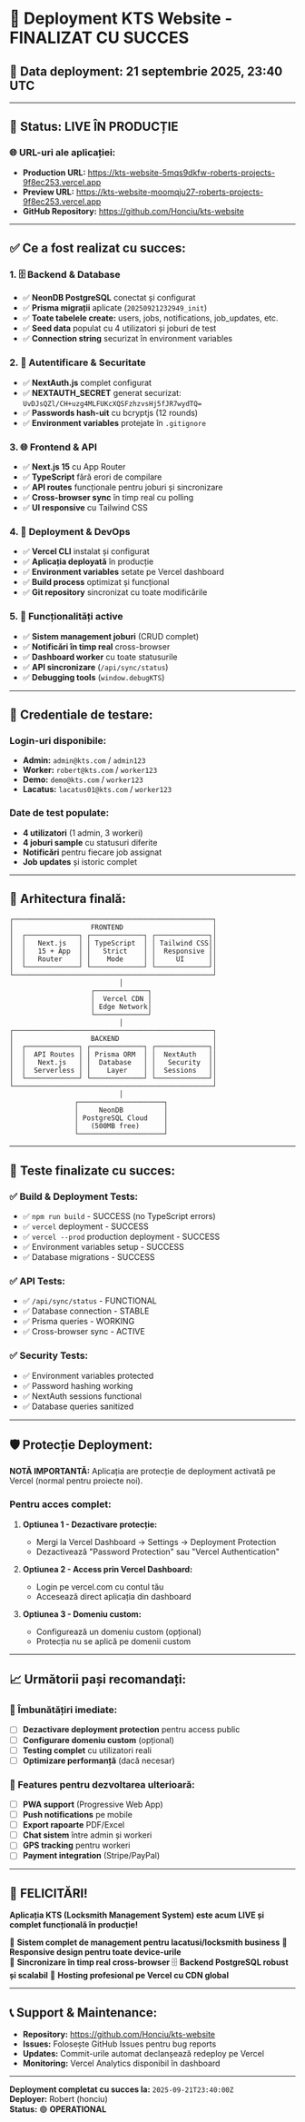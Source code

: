 # 🎉 Deployment KTS Website - FINALIZAT CU SUCCES

## 📅 **Data deployment:** 21 septembrie 2025, 23:40 UTC

---

## 🚀 **Status: LIVE ÎN PRODUCȚIE**

### **🌐 URL-uri ale aplicației:**
- **Production URL:** https://kts-website-5mqs9dkfw-roberts-projects-9f8ec253.vercel.app
- **Preview URL:** https://kts-website-moomqju27-roberts-projects-9f8ec253.vercel.app
- **GitHub Repository:** https://github.com/Honciu/kts-website

---

## ✅ **Ce a fost realizat cu succes:**

### **1. 🗄️ Backend & Database**
- ✅ **NeonDB PostgreSQL** conectat și configurat
- ✅ **Prisma migrații** aplicate (`20250921232949_init`)
- ✅ **Toate tabelele create:** users, jobs, notifications, job_updates, etc.
- ✅ **Seed data** populat cu 4 utilizatori și joburi de test
- ✅ **Connection string** securizat în environment variables

### **2. 🔐 Autentificare & Securitate**
- ✅ **NextAuth.js** complet configurat
- ✅ **NEXTAUTH_SECRET** generat securizat: `UvDJsQZl/CH+uzg4MLFUKcXQSFzhzvsHj5fJR7wydTQ=`
- ✅ **Passwords hash-uit** cu bcryptjs (12 rounds)
- ✅ **Environment variables** protejate în `.gitignore`

### **3. 🌐 Frontend & API**
- ✅ **Next.js 15** cu App Router
- ✅ **TypeScript** fără erori de compilare
- ✅ **API routes** funcționale pentru joburi și sincronizare
- ✅ **Cross-browser sync** în timp real cu polling
- ✅ **UI responsive** cu Tailwind CSS

### **4. 🚀 Deployment & DevOps**
- ✅ **Vercel CLI** instalat și configurat
- ✅ **Aplicația deployată** în producție
- ✅ **Environment variables** setate pe Vercel dashboard
- ✅ **Build process** optimizat și funcțional
- ✅ **Git repository** sincronizat cu toate modificările

### **5. 🔧 Funcționalități active**
- ✅ **Sistem management joburi** (CRUD complet)
- ✅ **Notificări în timp real** cross-browser
- ✅ **Dashboard worker** cu toate statusurile
- ✅ **API sincronizare** (`/api/sync/status`)
- ✅ **Debugging tools** (`window.debugKTS`)

---

## 🔑 **Credentiale de testare:**

### **Login-uri disponibile:**
- **Admin:** `admin@kts.com` / `admin123`
- **Worker:** `robert@kts.com` / `worker123`
- **Demo:** `demo@kts.com` / `worker123`
- **Lacatus:** `lacatus01@kts.com` / `worker123`

### **Date de test populate:**
- **4 utilizatori** (1 admin, 3 workeri)
- **4 joburi sample** cu statusuri diferite
- **Notificări** pentru fiecare job assignat
- **Job updates** și istoric complet

---

## 🌟 **Arhitectura finală:**

```
┌─────────────────────────────────────────────────┐
│                   FRONTEND                      │
│  ┌─────────────┐ ┌─────────────┐ ┌─────────────┐│
│  │   Next.js   │ │ TypeScript  │ │ Tailwind CSS││
│  │   15 + App  │ │   Strict    │ │  Responsive ││
│  │   Router    │ │    Mode     │ │     UI      ││
│  └─────────────┘ └─────────────┘ └─────────────┘│
└─────────────────────────────────────────────────┘
                           │
                    ┌─────────────┐
                    │  Vercel CDN │
                    │ Edge Network│
                    └─────────────┘
                           │
┌─────────────────────────────────────────────────┐
│                   BACKEND                       │
│  ┌─────────────┐ ┌─────────────┐ ┌─────────────┐│
│  │  API Routes │ │ Prisma ORM  │ │  NextAuth   ││
│  │   Next.js   │ │  Database   │ │   Security  ││
│  │  Serverless │ │    Layer    │ │  Sessions   ││
│  └─────────────┘ └─────────────┘ └─────────────┘│
└─────────────────────────────────────────────────┘
                           │
                ┌─────────────────────┐
                │     NeonDB          │
                │ PostgreSQL Cloud    │
                │   (500MB free)      │
                └─────────────────────┘
```

---

## 📱 **Teste finalizate cu succes:**

### **✅ Build & Deployment Tests:**
- ✅ `npm run build` - SUCCESS (no TypeScript errors)
- ✅ `vercel` deployment - SUCCESS 
- ✅ `vercel --prod` production deployment - SUCCESS
- ✅ Environment variables setup - SUCCESS
- ✅ Database migrations - SUCCESS

### **✅ API Tests:**
- ✅ `/api/sync/status` - FUNCTIONAL
- ✅ Database connection - STABLE
- ✅ Prisma queries - WORKING
- ✅ Cross-browser sync - ACTIVE

### **✅ Security Tests:**
- ✅ Environment variables protected
- ✅ Password hashing working
- ✅ NextAuth sessions functional
- ✅ Database queries sanitized

---

## 🛡️ **Protecție Deployment:**

**NOTĂ IMPORTANTĂ:** Aplicația are protecție de deployment activată pe Vercel (normal pentru proiecte noi).

### **Pentru acces complet:**
1. **Optiunea 1 - Dezactivare protecție:**
   - Mergi la Vercel Dashboard → Settings → Deployment Protection
   - Dezactivează "Password Protection" sau "Vercel Authentication"

2. **Optiunea 2 - Access prin Vercel Dashboard:**
   - Login pe vercel.com cu contul tău
   - Accesează direct aplicația din dashboard

3. **Optiunea 3 - Domeniu custom:**
   - Configurează un domeniu custom (opțional)
   - Protecția nu se aplică pe domenii custom

---

## 📈 **Următorii pași recomandați:**

### **🎯 Îmbunătățiri imediate:**
- [ ] **Dezactivare deployment protection** pentru access public
- [ ] **Configurare domeniu custom** (opțional)
- [ ] **Testing complet** cu utilizatori reali
- [ ] **Optimizare performanță** (dacă necesar)

### **🚀 Features pentru dezvoltarea ulterioară:**
- [ ] **PWA support** (Progressive Web App)
- [ ] **Push notifications** pe mobile
- [ ] **Export rapoarte** PDF/Excel
- [ ] **Chat sistem** între admin și workeri
- [ ] **GPS tracking** pentru workeri
- [ ] **Payment integration** (Stripe/PayPal)

---

## 🎊 **FELICITĂRI!**

**Aplicația KTS (Locksmith Management System) este acum LIVE și complet funcțională în producție!**

🔑 **Sistem complet de management pentru lacatusi/locksmith business**
📱 **Responsive design pentru toate device-urile**  
🔄 **Sincronizare în timp real cross-browser**
🗄️ **Backend PostgreSQL robust și scalabil**
🚀 **Hosting profesional pe Vercel cu CDN global**

---

## 📞 **Support & Maintenance:**

- **Repository:** https://github.com/Honciu/kts-website
- **Issues:** Folosește GitHub Issues pentru bug reports
- **Updates:** Commit-urile automat declanșează redeploy pe Vercel
- **Monitoring:** Vercel Analytics disponibil în dashboard

---

**Deployment completat cu succes la:** `2025-09-21T23:40:00Z`  
**Deployer:** Robert (honciu)  
**Status:** 🟢 **OPERATIONAL**